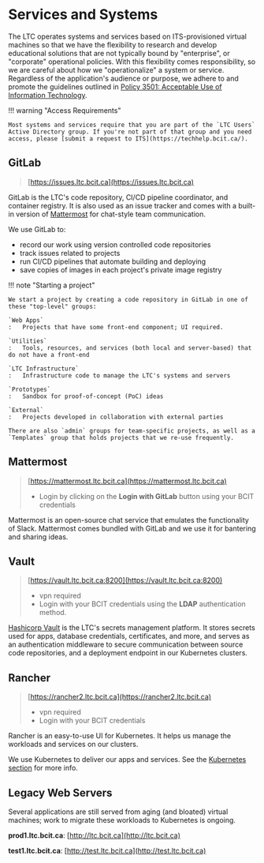 # Services and Systems

The LTC operates systems and services based on ITS-provisioned virtual machines so that we have the flexibility to research and develop educational solutions that are not typically bound by "enterprise", or "corporate" operational policies. With this flexibility comes responsibility, so we are careful about how we "operationalize" a system or service. Regardless of the application's audience or purpose, we adhere to and promote the guidelines outlined in [Policy 3501: Acceptable Use of Information Technology](https://www.bcit.ca/files/pdf/policies/3501.pdf).

!!! warning "Access Requirements"

    Most systems and services require that you are part of the `LTC Users` Active Directory group. If you're not part of that group and you need access, please [submit a request to ITS](https://techhelp.bcit.ca/).

## GitLab

> [https://issues.ltc.bcit.ca](https://issues.ltc.bcit.ca)

GitLab is the LTC's code repository, CI/CD pipeline coordinator, and container registry. It is also used as an issue tracker and comes with a built-in version of [Mattermost](https://mattermost.com/) for chat-style team communication.

We use GitLab to:

* record our work using version controlled code repositories
* track issues related to projects
* run CI/CD pipelines that automate building and deploying
* save copies of images in each project's private image registry

!!! note "Starting a project"

    We start a project by creating a code repository in GitLab in one of these "top-level" groups:

    `Web Apps`
    :   Projects that have some front-end component; UI required.

    `Utilities`
    :   Tools, resources, and services (both local and server-based) that do not have a front-end

    `LTC Infrastructure`
    :   Infrastructure code to manage the LTC's systems and servers

    `Prototypes`
    :   Sandbox for proof-of-concept (PoC) ideas

    `External`
    :   Projects developed in collaboration with external parties

    There are also `admin` groups for team-specific projects, as well as a `Templates` group that holds projects that we re-use frequently.

## Mattermost

> [https://mattermost.ltc.bcit.ca](https://mattermost.ltc.bcit.ca)
>
> * Login by clicking on the **Login with GitLab** button using your BCIT credentials

Mattermost is an open-source chat service that emulates the functionality of Slack. Mattermost comes bundled with GitLab and we use it for bantering and sharing ideas.

## Vault

> [https://vault.ltc.bcit.ca:8200](https://vault.ltc.bcit.ca:8200)
>
> * vpn required
> * Login with your BCIT credentials using the **LDAP** authentication method.

[Hashicorp Vault](https://vaultproject.io) is the LTC's secrets management platform. It stores secrets used for apps, database credentials, certificates, and more, and serves as an authentication middleware to secure communication between source code repositories, and a deployment endpoint in our Kubernetes clusters.

## Rancher

> [https://rancher2.ltc.bcit.ca](https://rancher2.ltc.bcit.ca)
>
> * vpn required
> * Login with your BCIT credentials

Rancher is an easy-to-use UI for Kubernetes. It helps us manage the workloads and services on our clusters.

We use Kubernetes to deliver our apps and services. See the [Kubernetes section](1_kubernetes/index.md) for more info.

## Legacy Web Servers

Several applications are still served from aging (and bloated) virtual machines; work to migrate these workloads to Kubernetes is ongoing.

**prod1.ltc.bcit.ca**: [http://ltc.bcit.ca](http://ltc.bcit.ca)

**test1.ltc.bcit.ca**: [http://test.ltc.bcit.ca](http://test.ltc.bcit.ca)
